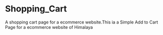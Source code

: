 # Shopping_Cart

A shopping cart page for a ecommerce website.This ia a Simple Add to Cart Page for a ecommerce website of Himalaya
